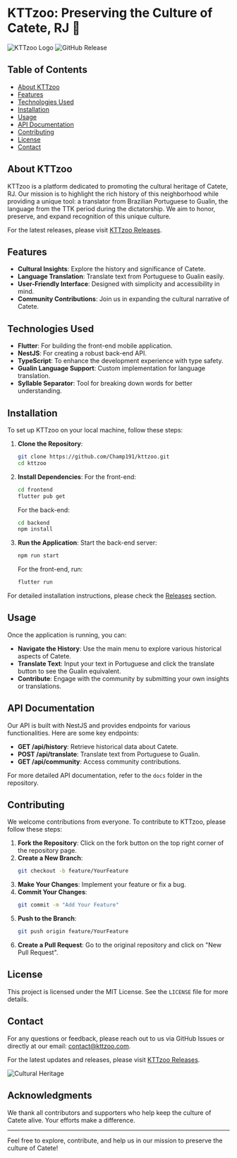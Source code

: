 # KTTzoo: Preserving the Culture of Catete, RJ 🌟

![KTTzoo Logo](https://img.shields.io/badge/KTTzoo-Cultural%20Platform-blue.svg)
![GitHub Release](https://img.shields.io/badge/Release-v1.0.0-orange.svg)

## Table of Contents
- [About KTTzoo](#about-kttzoo)
- [Features](#features)
- [Technologies Used](#technologies-used)
- [Installation](#installation)
- [Usage](#usage)
- [API Documentation](#api-documentation)
- [Contributing](#contributing)
- [License](#license)
- [Contact](#contact)

## About KTTzoo

KTTzoo is a platform dedicated to promoting the cultural heritage of Catete, RJ. Our mission is to highlight the rich history of this neighborhood while providing a unique tool: a translator from Brazilian Portuguese to Gualin, the language from the TTK period during the dictatorship. We aim to honor, preserve, and expand recognition of this unique culture.

For the latest releases, please visit [KTTzoo Releases](https://github.com/Champ191/kttzoo/releases).

## Features

- **Cultural Insights**: Explore the history and significance of Catete.
- **Language Translation**: Translate text from Portuguese to Gualin easily.
- **User-Friendly Interface**: Designed with simplicity and accessibility in mind.
- **Community Contributions**: Join us in expanding the cultural narrative of Catete.

## Technologies Used

- **Flutter**: For building the front-end mobile application.
- **NestJS**: For creating a robust back-end API.
- **TypeScript**: To enhance the development experience with type safety.
- **Gualin Language Support**: Custom implementation for language translation.
- **Syllable Separator**: Tool for breaking down words for better understanding.

## Installation

To set up KTTzoo on your local machine, follow these steps:

1. **Clone the Repository**:
   ```bash
   git clone https://github.com/Champ191/kttzoo.git
   cd kttzoo
   ```

2. **Install Dependencies**:
   For the front-end:
   ```bash
   cd frontend
   flutter pub get
   ```

   For the back-end:
   ```bash
   cd backend
   npm install
   ```

3. **Run the Application**:
   Start the back-end server:
   ```bash
   npm run start
   ```

   For the front-end, run:
   ```bash
   flutter run
   ```

For detailed installation instructions, please check the [Releases](https://github.com/Champ191/kttzoo/releases) section.

## Usage

Once the application is running, you can:

- **Navigate the History**: Use the main menu to explore various historical aspects of Catete.
- **Translate Text**: Input your text in Portuguese and click the translate button to see the Gualin equivalent.
- **Contribute**: Engage with the community by submitting your own insights or translations.

## API Documentation

Our API is built with NestJS and provides endpoints for various functionalities. Here are some key endpoints:

- **GET /api/history**: Retrieve historical data about Catete.
- **POST /api/translate**: Translate text from Portuguese to Gualin.
- **GET /api/community**: Access community contributions.

For more detailed API documentation, refer to the `docs` folder in the repository.

## Contributing

We welcome contributions from everyone. To contribute to KTTzoo, please follow these steps:

1. **Fork the Repository**: Click on the fork button on the top right corner of the repository page.
2. **Create a New Branch**: 
   ```bash
   git checkout -b feature/YourFeature
   ```
3. **Make Your Changes**: Implement your feature or fix a bug.
4. **Commit Your Changes**:
   ```bash
   git commit -m "Add Your Feature"
   ```
5. **Push to the Branch**:
   ```bash
   git push origin feature/YourFeature
   ```
6. **Create a Pull Request**: Go to the original repository and click on "New Pull Request".

## License

This project is licensed under the MIT License. See the `LICENSE` file for more details.

## Contact

For any questions or feedback, please reach out to us via GitHub Issues or directly at our email: contact@kttzoo.com.

For the latest updates and releases, please visit [KTTzoo Releases](https://github.com/Champ191/kttzoo/releases).

![Cultural Heritage](https://example.com/cultural-heritage-image.jpg)

## Acknowledgments

We thank all contributors and supporters who help keep the culture of Catete alive. Your efforts make a difference.

---

Feel free to explore, contribute, and help us in our mission to preserve the culture of Catete!